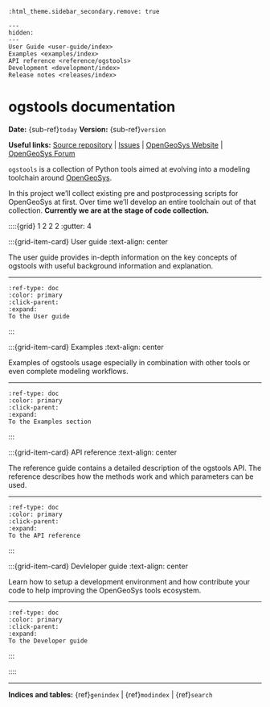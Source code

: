 
```{eval-rst}
:html_theme.sidebar_secondary.remove: true
```

```{toctree}
---
hidden:
---
User Guide <user-guide/index>
Examples <examples/index>
API reference <reference/ogstools>
Development <development/index>
Release notes <releases/index>
```

# ogstools documentation

**Date:** {sub-ref}`today` **Version:** {sub-ref}`version`

**Useful links:** [Source repository](https://gitlab.opengeosys.org/ogs/tools/ogstools) | [Issues](https://gitlab.opengeosys.org/ogs/tools/ogstools/-/issues) | [OpenGeoSys Website](https://www.opengeosys.org) | [OpenGeoSys Forum](https://discourse.opengeosys.org)

`ogstools` is a collection of Python tools aimed at evolving into a modeling toolchain around [OpenGeoSys](https://www.opengeosys.org).

In this project we’ll collect existing pre and postprocessing scripts for OpenGeoSys at first. Over time we’ll develop an entire toolchain out of that collection. **Currently we are at the stage of code collection.**

::::{grid} 1 2 2 2
:gutter: 4

:::{grid-item-card} User guide
:text-align: center

The user guide provides in-depth information on the
key concepts of ogstools with useful background information and explanation.

---

```{button-ref} user-guide/index
:ref-type: doc
:color: primary
:click-parent:
:expand:
To the User guide
```

:::

:::{grid-item-card} Examples
:text-align: center

Examples of ogstools usage especially in combination with other tools or even
complete modeling workflows.

---

```{button-ref} examples/index
:ref-type: doc
:color: primary
:click-parent:
:expand:
To the Examples section
```

:::

:::{grid-item-card} API reference
:text-align: center

The reference guide contains a detailed description of the ogstools API. The
reference describes how the methods work and which parameters can be used.

---

```{button-ref} reference/ogstools
:ref-type: doc
:color: primary
:click-parent:
:expand:
To the API reference
```

:::

:::{grid-item-card} Devleloper guide
:text-align: center

Learn how to setup a development environment and how contribute your code to
help improving the OpenGeoSys tools ecosystem.

---

```{button-ref} development/index
:ref-type: doc
:color: primary
:click-parent:
:expand:
To the Developer guide
```

:::

::::

---

**Indices and tables:** {ref}`genindex` | {ref}`modindex` | {ref}`search`
